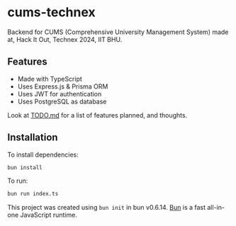 # cums-technex

Backend for CUMS (Comprehensive University Management System) made at, Hack It Out, Technex 2024, IIT BHU.

## Features
- Made with TypeScript
- Uses Express.js & Prisma ORM
- Uses JWT for authentication
- Uses PostgreSQL as database

Look at [TODO.md](TODO.md) for a list of features planned, and thoughts.

## Installation

To install dependencies:

```bash
bun install
```

To run:

```bash
bun run index.ts
```

This project was created using `bun init` in bun v0.6.14. [Bun](https://bun.sh) is a fast all-in-one JavaScript runtime.
